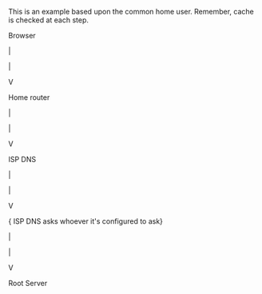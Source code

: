 This is an example based upon the common home user. Remember, cache is checked at each step.



 Browser

 \|

 \|

 V

 Home router

 \|

 \|

 V

 ISP DNS

 \|

 \|

 V

 { ISP DNS asks whoever it's configured to ask}

 \|

 \|

 V

 Root Server

